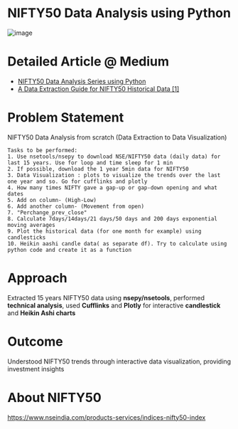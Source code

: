# NIFTY50 Data Analysis using Python
![image](https://user-images.githubusercontent.com/114581035/216782163-eea21cbf-2560-4919-a28c-3ecf3cfbb499.png)

# Detailed Article @ Medium
- [NIFTY50 Data Analysis Series using Python](https://medium.com/@kmrmanish/nifty50-data-analysis-using-python-d9227e525894)
- [A Data Extraction Guide for NIFTY50 Historical Data [1]](https://medium.com/@kmrmanish/a-data-extraction-guide-for-nifty50-historical-data-1-220a097c7a1a)

# Problem Statement
NIFTY50 Data Analysis from scratch (Data Extraction to Data Visualization)


    Tasks to be performed: 
    1. Use nsetools/nsepy to download NSE/NIFTY50 data (daily data) for last 15 years. Use for loop and time sleep for 1 min
    2. If possible, download the 1 year 5min data for NIFTY50
    3. Data Visualization : plots to visualize the trends over the last one year and so. Go for cufflinks and plotly
    4. How many times NIFTY gave a gap-up or gap-down opening and what dates
    5. Add on column- (High-Low)
    6. Add another column- (Movement from open)
    7. "Perchange_prev_close" 
    8. Calculate 7days/14days/21 days/50 days and 200 days exponential moving averages
    9. Plot the historical data (for one month for example) using candlesticks
    10. Heikin aashi candle data( as separate df). Try to calculate using python code and create it as a function

# Approach
Extracted 15 years NIFTY50 data using **nsepy/nsetools**, performed **technical analysis**, used **Cufflinks** and **Plotly** for interactive **candlestick** and **Heikin Ashi charts**

# Outcome
Understood NIFTY50 trends through interactive data visualization, providing investment insights

# About NIFTY50
https://www.nseindia.com/products-services/indices-nifty50-index

